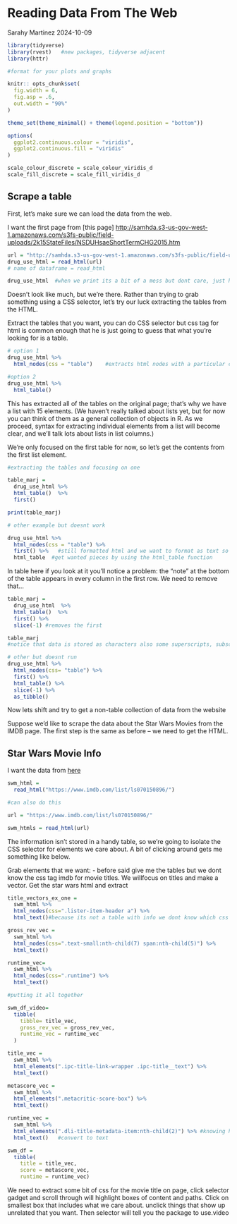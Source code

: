 Reading Data From The Web
================
Sarahy Martinez
2024-10-09

``` r
library(tidyverse)
library(rvest)   #new packages, tidyverse adjacent 
library(httr)

#format for your plots and graphs

knitr:: opts_chunk$set(
  fig.width = 6,
  fig.asp = .6,
  out.width = "90%"
)

theme_set(theme_minimal() + theme(legend.position = "bottom"))

options(
  ggplot2.continuous.colour = "viridis",
  ggplot2.continuous.fill = "viridis"
)

scale_colour_discrete = scale_colour_viridis_d
scale_fill_discrete = scale_fill_viridis_d
```

## Scrape a table

First, let’s make sure we can load the data from the web.

I want the first page from \[this page\]
<http://samhda.s3-us-gov-west-1.amazonaws.com/s3fs-public/field-uploads/2k15StateFiles/NSDUHsaeShortTermCHG2015.htm>

``` r
url = "http://samhda.s3-us-gov-west-1.amazonaws.com/s3fs-public/field-uploads/2k15StateFiles/NSDUHsaeShortTermCHG2015.htm"
drug_use_html = read_html(url)
# name of dataframe = read_html 

drug_use_html  #when we print its a bit of a mess but dont care, just happy that we have an html doc
```

Doesn’t look like much, but we’re there. Rather than trying to grab
something using a CSS selector, let’s try our luck extracting the tables
from the HTML.

Extract the tables that you want, you can do CSS selector but css tag
for html is common enough that he is just going to guess that what
you’re looking for is a table.

``` r
# option 1 
drug_use_html %>% 
  html_nodes(css = "table")    #extracts html nodes with a particular css tag, have table but not good bc dont have tibble

#option 2
drug_use_html %>% 
  html_table()
```

This has extracted all of the tables on the original page; that’s why we
have a list with 15 elements. (We haven’t really talked about lists yet,
but for now you can think of them as a general collection of objects in
R. As we proceed, syntax for extracting individual elements from a list
will become clear, and we’ll talk lots about lists in list columns.)

We’re only focused on the first table for now, so let’s get the contents
from the first list element.

``` r
#extracting the tables and focusing on one 

table_marj = 
  drug_use_html %>% 
  html_table()  %>%
  first() 

print(table_marj)

# other example but doesnt work 

drug_use_html %>% 
  html_nodes(css = "table") %>% 
  first() %>%   #still formatted html and we want to format as text so we will parce html to strip html and  
  html_table  #get wanted pieces by using the html_table function 
```

In table here if you look at it you’ll notice a problem: the “note” at
the bottom of the table appears in every column in the first row. We
need to remove that…

``` r
table_marj = 
  drug_use_html  %>%
  html_table()  %>%
  first() %>% 
  slice(-1) #removes the first 

table_marj
#notice that data is stored as characters also some superscripts, subscripts, data not necessarily tidy, very least we pulled data from the internet

# other but doesnt run
drug_use_html %>% 
  html_nodes(css= "table") %>% 
  first() %>% 
  html_table() %>% 
  slice(-1) %>% 
  as_tibble()
```

Now lets shift and try to get a non-table collection of data from the
website

Suppose we’d like to scrape the data about the Star Wars Movies from the
IMDB page. The first step is the same as before – we need to get the
HTML.

## Star Wars Movie Info

I want the data from [here](https://www.imdb.com/list/ls070150896/)

``` r
swm_html = 
  read_html("https://www.imdb.com/list/ls070150896/")

#can also do this 

url = "https://www.imdb.com/list/ls070150896/"

swm_htmls = read_html(url)
```

The information isn’t stored in a handy table, so we’re going to isolate
the CSS selector for elements we care about. A bit of clicking around
gets me something like below.

Grab elements that we want: - before said give me the tables but we dont
know the css tag imdb for movie titles. We willfocus on titles and make
a vector. Get the star wars html and extract

``` r
title_vectors_ex_one = 
  swm_html %>% 
  html_nodes(css=".lister-item-header a") %>% 
  html_text()#because its not a table with info we dont know which css function, so use selector gadget page

gross_rev_vec = 
  swm_html %>% 
  html_nodes(css=".text-small:nth-child(7) span:nth-child(5)") %>% 
  html_text()

runtime_vec= 
  swm_html %>% 
  html_nodes(css=".runtime") %>% 
  html_text()

#putting it all together 

swm_df_video= 
  tibble(
    tibble= title_vec,
    gross_rev_vec = gross_rev_vec,
    runtime_vec = runtime_vec
  )
```

``` r
title_vec = 
  swm_html %>% 
  html_elements(".ipc-title-link-wrapper .ipc-title__text") %>% 
  html_text()

metascore_vec = 
  swm_html %>% 
  html_elements(".metacritic-score-box") %>% 
  html_text()

runtime_vec = 
  swm_html %>% 
  html_elements(".dli-title-metadata-item:nth-child(2)") %>% #knowing how long the movies are, find elements associated                                                                #with runtime pull it out and 
  html_text()   #convert to text

swm_df = 
  tibble(
    title = title_vec,
    score = metascore_vec,
    runtime = runtime_vec)
```

We need to extract some bit of css for the movie title on page, click
selector gadget and scroll through will highlight boxes of content and
paths. Click on smallest box that includes what we care about. unclick
things that show up unrelated that you want. Then selector will tell you
the package to use.video
